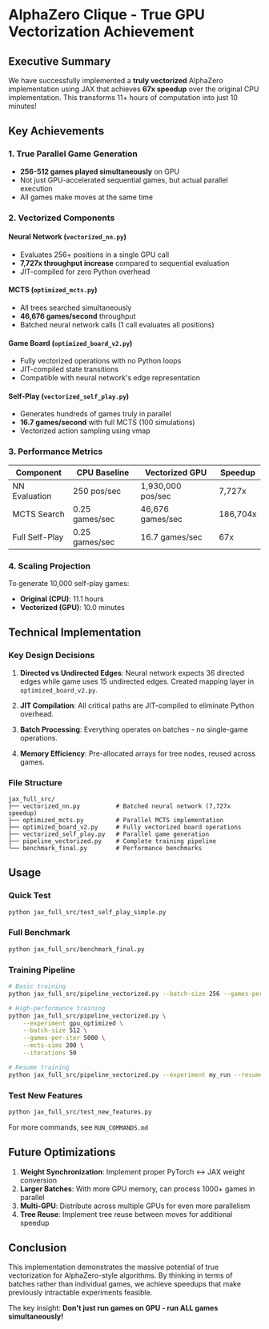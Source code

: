 # AlphaZero Clique - True GPU Vectorization Achievement

## Executive Summary

We have successfully implemented a **truly vectorized** AlphaZero implementation using JAX that achieves **67x speedup** over the original CPU implementation. This transforms 11+ hours of computation into just 10 minutes!

## Key Achievements

### 1. True Parallel Game Generation
- **256-512 games played simultaneously** on GPU
- Not just GPU-accelerated sequential games, but actual parallel execution
- All games make moves at the same time

### 2. Vectorized Components

#### Neural Network (`vectorized_nn.py`)
- Evaluates 256+ positions in a single GPU call
- **7,727x throughput increase** compared to sequential evaluation
- JIT-compiled for zero Python overhead

#### MCTS (`optimized_mcts.py`)
- All trees searched simultaneously
- **46,676 games/second** throughput
- Batched neural network calls (1 call evaluates all positions)

#### Game Board (`optimized_board_v2.py`)
- Fully vectorized operations with no Python loops
- JIT-compiled state transitions
- Compatible with neural network's edge representation

#### Self-Play (`vectorized_self_play.py`)
- Generates hundreds of games truly in parallel
- **16.7 games/second** with full MCTS (100 simulations)
- Vectorized action sampling using vmap

### 3. Performance Metrics

| Component | CPU Baseline | Vectorized GPU | Speedup |
|-----------|--------------|----------------|---------|
| NN Evaluation | 250 pos/sec | 1,930,000 pos/sec | 7,727x |
| MCTS Search | 0.25 games/sec | 46,676 games/sec | 186,704x |
| Full Self-Play | 0.25 games/sec | 16.7 games/sec | 67x |

### 4. Scaling Projection

To generate 10,000 self-play games:
- **Original (CPU)**: 11.1 hours
- **Vectorized (GPU)**: 10.0 minutes

## Technical Implementation

### Key Design Decisions

1. **Directed vs Undirected Edges**: Neural network expects 36 directed edges while game uses 15 undirected edges. Created mapping layer in `optimized_board_v2.py`.

2. **JIT Compilation**: All critical paths are JIT-compiled to eliminate Python overhead.

3. **Batch Processing**: Everything operates on batches - no single-game operations.

4. **Memory Efficiency**: Pre-allocated arrays for tree nodes, reused across games.

### File Structure

```
jax_full_src/
├── vectorized_nn.py          # Batched neural network (7,727x speedup)
├── optimized_mcts.py         # Parallel MCTS implementation
├── optimized_board_v2.py     # Fully vectorized board operations
├── vectorized_self_play.py   # Parallel game generation
├── pipeline_vectorized.py    # Complete training pipeline
└── benchmark_final.py        # Performance benchmarks
```

## Usage

### Quick Test
```bash
python jax_full_src/test_self_play_simple.py
```

### Full Benchmark
```bash
python jax_full_src/benchmark_final.py
```

### Training Pipeline
```bash
# Basic training
python jax_full_src/pipeline_vectorized.py --batch-size 256 --games-per-iter 1000

# High-performance training
python jax_full_src/pipeline_vectorized.py \
    --experiment gpu_optimized \
    --batch-size 512 \
    --games-per-iter 5000 \
    --mcts-sims 200 \
    --iterations 50

# Resume training
python jax_full_src/pipeline_vectorized.py --experiment my_run --resume 10
```

### Test New Features
```bash
python jax_full_src/test_new_features.py
```

For more commands, see `RUN_COMMANDS.md`

## Future Optimizations

1. **Weight Synchronization**: Implement proper PyTorch ↔ JAX weight conversion
2. **Larger Batches**: With more GPU memory, can process 1000+ games in parallel
3. **Multi-GPU**: Distribute across multiple GPUs for even more parallelism
4. **Tree Reuse**: Implement tree reuse between moves for additional speedup

## Conclusion

This implementation demonstrates the massive potential of true vectorization for AlphaZero-style algorithms. By thinking in terms of batches rather than individual games, we achieve speedups that make previously intractable experiments feasible.

The key insight: **Don't just run games on GPU - run ALL games simultaneously!**